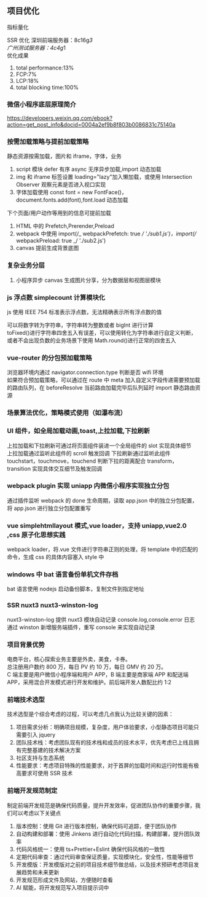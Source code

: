 ## 项目优化

指标量化

SSR 优化
深圳前端服务器：8c16g*3  
广州测试服务器：4c4g*1  
优化成果

1. total performance:13%
2. FCP:7%
3. LCP:18%
4. total blocking time:100%

### 微信小程序底层原理简介

https://developers.weixin.qq.com/ebook?action=get_post_info&docid=0004a2ef9b8f803b0086831c75140a

### 按需加载策略与提前加载策略

静态资源按需加载，图片和 iframe，字体，业务

1. script 模块 defer 有序 async 无序异步加载,import 动态加载
2. img 和 iframe 标签设置 loading="lazy"加入懒加载，或使用 Intersection Observer 观察元素是否进入视口实现
3. 字体加载使用 const font = new FontFace()，document.fonts.add(font),font.load 动态加载

下个页面/用户动作等用到的信息可提前加载

1. HTML 中的 Prefetch,Prerender,Preload
2. webpack 中使用 import(/_ webpackPrefetch: true _/ './sub1.js')，import(/_ webpackPreload: true _/ './sub2.js')
3. canvas 提前生成背景底图

### 复杂业务分层

1. 小程序异步 canvas 生成图片分享，分为数据层和视图层模块

### js 浮点数 simplecount 计算模块化

js 使用 IEEE 754 标准表示浮点数，无法精确表示所有浮点数的值

可以将数字转为字符串，字符串转为整数或者 bigInt 进行计算  
toFixed()进行字符串四舍五入有误差，可以使用转化为字符串进行自定义判断，或者不会出现负数的业务场景下使用 Math.round()进行正常的四舍五入

### vue-router 的分包预加载策略

浏览器环境内通过 navigator.connection.type 判断是否 wifi 环境  
如果符合预加载策略，可以通过在 route 中 meta 加入自定义字段传递需要预加载的路由队列，在 beforeResolve 当前路由加载完毕后队列延时 import 静态路由资源

### 场景算法优化，策略模式使用（如瀑布流）

### UI 组件，如全局加载动画,toast,上拉加载,下拉刷新

上拉加载和下拉刷新可通过将页面组件装进一个全局组件的 slot 实现具体细节  
上拉加载通过监听此组件的 scroll 触发回调
下拉刷新通过监听此组件 touchstart，touchmove，touchend 判断下拉的距离配合 transform，transition 实现具体交互细节及触发回调

### webpack plugin 实现 uniapp 内微信小程序实现独立分包

通过插件监听 webpack 的 done 生命周期，读取 app.json 中的独立分包配置，将 app.json 进行独立分包配置重写

### vue simplehtmllayout 模式,vue loader，支持 uniapp,vue2.0 ,css 原子化思想实践

webpack loader，将.vue 文件进行字符串正则的处理，将 template 中的匹配的命令，生成 css 的具体内容塞入 style 中

### windows 中 bat 语言备份单机文件存档

bat 语言使用 nodejs 启动备份脚本，复制文件到指定地址

### SSR nuxt3 nuxt3-winston-log

nuxt3-winston-log 提供 nuxt3 模块自动记录 console.log,console.error 日志  
通过 winston 新增服务端插件，重写 console 来实现自动记录

### 项目背景优势

电商平台，核心探索业务主要是外卖，美食，卡券。  
总注册用户数约 800 万，每日 PV 约 10 万，每日 GMV 约 20 万。  
C 端主要是用户微信小程序端和用户 APP，B 端主要是商家端 APP 和配送端 APP，采用混合开发模式进行开发和维护。前后端开发人数配比约 1:2

### 前端技术选型

技术选型是个综合考虑的过程，可以考虑几点我认为比较关键的因素：

1. 项目需求分析：明确项目规模，复杂度，用户体验要求，小型静态项目可能只需要引入 jquery
2. 团队技术栈：考虑团队现有的技术栈和成员的技术水平，优先考虑已上线且拥有完整基建的技术解决方案
3. 社区支持与生态系统
4. 性能要求：考虑项目特殊的性能要求，对于首屏的加载时间和运行时性能有极高要求可使用 SSR 技术

### 前端开发规范制定

制定前端开发规范是确保代码质量，提升开发效率，促进团队协作的重要步骤，我们可以考虑以下关键点

1. 版本控制：使用 Git 进行版本控制，确保代码可追踪，便于团队协作
2. 自动构建和部署：使用 Jinkens 进行自动化代码扫描，构建部署，提升团队效率
3. 代码风格统一：使用 ts+Prettier+Eslint 确保代码风格的一致性
4. 定期代码审查：通过代码审查保证质量，实现模块化，安全性，性能等细节
5. 开发模版：开发模版对之前的项目技术细节做总结，以及技术预研考虑项目发展趋势和未来更新
6. 开发规范形成文件及网站，方便随时查看
7. AI 賦能，将开发规范写入项目提示词中

